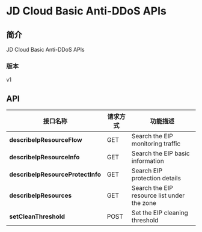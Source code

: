 # JD Cloud Basic Anti-DDoS APIs


## 简介
JD Cloud Basic Anti-DDoS APIs


### 版本
v1


## API
|接口名称|请求方式|功能描述|
|---|---|---|
|**describeIpResourceFlow**|GET|Search the EIP monitoring traffic|
|**describeIpResourceInfo**|GET|Search the EIP basic information|
|**describeIpResourceProtectInfo**|GET|Search EIP protection details|
|**describeIpResources**|GET|Search the EIP resource list under the zone|
|**setCleanThreshold**|POST|Set the EIP cleaning threshold|
